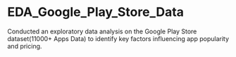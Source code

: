 # EDA_Google_Play_Store_Data
Conducted an exploratory data analysis on the Google Play Store dataset(11000+ Apps Data) to  identify key factors influencing app popularity and pricing. 

